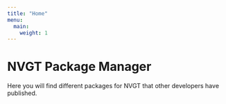 ```yaml
---
title: "Home"
menu:
  main:
    weight: 1
---
```

# NVGT Package Manager
Here you will find different packages for NVGT that other developers have published.
